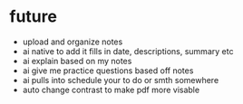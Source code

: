 # future
- upload and organize notes
- ai native to add it fills in date, descriptions, summary etc
- ai explain based on my notes
- ai give me practice questions based off notes
- ai pulls into schedule your to do or smth somewhere
- auto change contrast to make pdf more visable